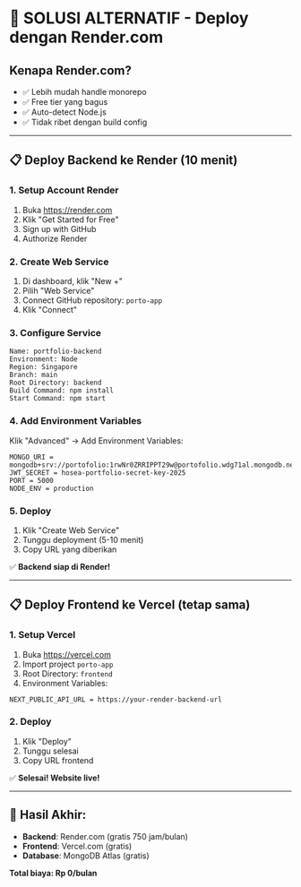 # 🚀 SOLUSI ALTERNATIF - Deploy dengan Render.com

## Kenapa Render.com?
- ✅ Lebih mudah handle monorepo
- ✅ Free tier yang bagus  
- ✅ Auto-detect Node.js
- ✅ Tidak ribet dengan build config

---

## 📋 Deploy Backend ke Render (10 menit)

### 1. Setup Account Render
1. Buka https://render.com
2. Klik "Get Started for Free"
3. Sign up with GitHub
4. Authorize Render

### 2. Create Web Service
1. Di dashboard, klik "New +"
2. Pilih "Web Service"
3. Connect GitHub repository: `porto-app`
4. Klik "Connect"

### 3. Configure Service
```
Name: portfolio-backend
Environment: Node
Region: Singapore
Branch: main
Root Directory: backend
Build Command: npm install
Start Command: npm start
```

### 4. Add Environment Variables
Klik "Advanced" → Add Environment Variables:
```
MONGO_URI = mongodb+srv://portofolio:1rwNr0ZRRIPPT29w@portofolio.wdg71al.mongodb.net/portfolio
JWT_SECRET = hosea-portfolio-secret-key-2025
PORT = 5000
NODE_ENV = production
```

### 5. Deploy
1. Klik "Create Web Service"
2. Tunggu deployment (5-10 menit)
3. Copy URL yang diberikan

✅ **Backend siap di Render!**

---

## 📋 Deploy Frontend ke Vercel (tetap sama)

### 1. Setup Vercel
1. Buka https://vercel.com
2. Import project `porto-app`
3. Root Directory: `frontend`
4. Environment Variables:
```
NEXT_PUBLIC_API_URL = https://your-render-backend-url
```

### 2. Deploy
1. Klik "Deploy"
2. Tunggu selesai
3. Copy URL frontend

✅ **Selesai! Website live!**

---

## 🎉 Hasil Akhir:
- **Backend**: Render.com (gratis 750 jam/bulan)
- **Frontend**: Vercel.com (gratis)
- **Database**: MongoDB Atlas (gratis)

**Total biaya: Rp 0/bulan**
